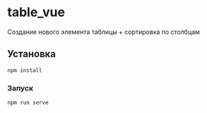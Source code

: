 # table_vue

Создание нового элемента таблицы + сортировка по столбцам


## Установка
```
npm install
```

### Запуск
```
npm run serve
```
